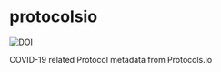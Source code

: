 # protocolsio
[![DOI](https://zenodo.org/badge/267642520.svg)](https://zenodo.org/badge/latestdoi/267642520)

COVID-19 related Protocol metadata from Protocols.io 
